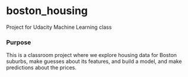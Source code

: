 # boston_housing
Project for Udacity Machine Learning class

### Purpose
This is a classroom project where we explore housing data for Boston suburbs, make guesses about its features, and build a model, and make predictions about the prices.
